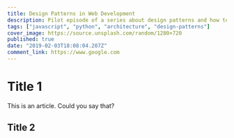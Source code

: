 ```yaml
---
title: Design Patterns in Web Development
description: Pilot episode of a series about design patterns and how to use them
tags: ["javascript", "python", "architecture", "design-patterns"]
cover_image: https://source.unsplash.com/random/1280×720
published: true
date: "2019-02-03T18:08:04.207Z"
comment_link: https://www.google.com
---
```



# Title 1
This is an article. Could you say that?

## Title 2
